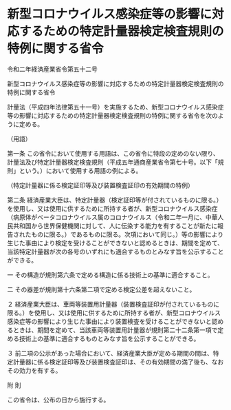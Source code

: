 # 新型コロナウイルス感染症等の影響に対応するための特定計量器検定検査規則の特例に関する省令

令和二年経済産業省令第五十二号

新型コロナウイルス感染症等の影響に対応するための特定計量器検定検査規則の特例に関する省令

計量法（平成四年法律第五十一号）を実施するため、新型コロナウイルス感染症等の影響に対応するための特定計量器検定検査規則の特例に関する省令を次のように定める。

（用語）

第一条 この省令において使用する用語は、この省令に特段の定めのない限り、計量法及び特定計量器検定検査規則（平成五年通商産業省令第七十号。以下「規則」という。）において使用する用語の例による。

（特定計量器に係る検定証印等及び装置検査証印の有効期間の特例）

第二条 経済産業大臣は、特定計量器（検定証印等が付されているものに限る。）を使用し、又は使用に供するために所持する者が、新型コロナウイルス感染症（病原体がベータコロナウイルス属のコロナウイルス（令和二年一月に、中華人民共和国から世界保健機関に対して、人に伝染する能力を有することが新たに報告されたものに限る。）であるものに限る。次項において同じ。）等の影響により生じた事由により検定を受けることができないと認めるときは、期間を定めて、当該特定計量器が次の各号のいずれにも適合するものとみなす旨を公示することができる。

一 その構造が規則第六条で定める構造に係る技術上の基準に適合すること。

二 その器差が規則第十六条第二項で定める検定公差を超えないこと。

２ 経済産業大臣は、車両等装置用計量器（装置検査証印が付されているものに限る。）を使用し、又は使用に供するために所持する者が、新型コロナウイルス感染症等の影響により生じた事由により装置検査を受けることができないと認めるときは、期間を定めて、当該車両等装置用計量器が規則第二十二条第一項で定める技術上の基準に適合するものとみなす旨を公示することができる。

３ 前二項の公示があった場合において、経済産業大臣が定める期間の間は、特定計量器に係る検定証印等及び装置検査証印は、その有効期間の満了後も、なおその効力を有する。

附 則

この省令は、公布の日から施行する。
